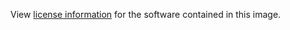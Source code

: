 View [license information](https://plone.org/foundation/copyrights/license-faq) for the software contained in this image.
